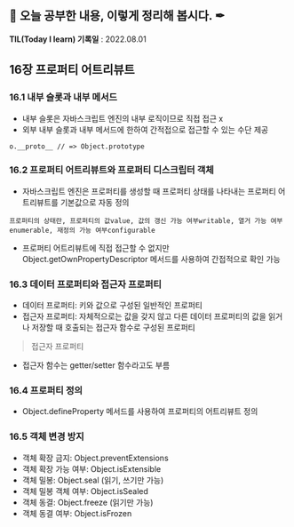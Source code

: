 ## 📕 오늘 공부한 내용, 이렇게 정리해 봅시다. ✒

**TIL(Today I learn) 기록일** : 2022.08.01

## 16장 프로퍼티 어트리뷰트

### 16.1 내부 슬롯과 내부 메서드
- 내부 슬롯은 자바스크립트 엔진의 내부 로직이므로 직접 접근 x
- 외부 내부 슬롯과 내부 메서드에 한하여 간적접으로 접근할 수 있는 수단 제공
```
o.__proto__ // => Object.prototype
```

### 16.2 프로퍼티 어트리뷰트와 프로퍼티 디스크립터 객체
- 자바스크립트 엔진은 프로퍼티를 생성할 때 프로퍼티 상태를 나타내는 프로퍼티 어트리뷰트를 기본값으로 자동 정의
```
프로퍼티의 상태란, 프로퍼티의 값value, 값의 갱신 가능 여부writable, 열거 가능 여부enumerable, 재정의 가능 여부configurable
```

- 프로퍼티 어트리뷰트에 직접 접근할 수 없지만 Object.getOwnPropertyDescriptor 메서드를 사용하여 간접적으로 확인 가능


### 16.3 데이터 프로퍼티와 접근자 프로퍼티
- 데이터 프로퍼티: 키와 값으로 구성된 일반적인 프로퍼티
- 접근자 프로퍼티: 자체적으로는 값을 갖지 않고 다른 데이터 프로퍼티의 값을 읽거나 저장할 때 호출되는 접근자 함수로 구성된 프로퍼티

> 접근자 프로퍼티
- 접근자 함수는 getter/setter 함수라고도 부름

### 16.4 프로퍼티 정의
- Object.defineProperty 메서드를 사용하여 프로퍼티의 어트리뷰트 정의 

### 16.5 객체 변경 방지
- 객체 확장 금지: Object.preventExtensions
- 객체 확장 가능 여부: Object.isExtensible
- 객체 밀봉: Object.seal (읽기, 쓰기만 가능)
- 객체 밀봉 객체 여부: Object.isSealed
- 객체 동결: Object.freeze (읽기만 가능)
- 객체 동결 여부: Object.isFrozen


